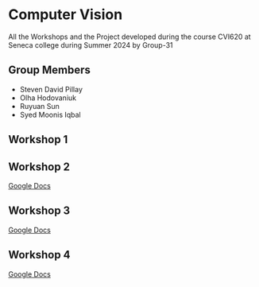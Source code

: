 # Computer Vision
All the Workshops and the Project developed during the course CVI620 at Seneca college during Summer 2024 by Group-31

## Group Members

- Steven David Pillay
- Olha Hodovaniuk
- Ruyuan Sun
- Syed Moonis Iqbal

## Workshop 1
## Workshop 2
[Google Docs](https://docs.google.com/document/d/1Je2qVrFNVf4d48c3n6CozAiixZm6Jx2ShgzMkUiE7cA/edit?usp=sharing)
## Workshop 3
[Google Docs](https://docs.google.com/document/d/19EzfITaHMf8p9FS6JmiJRMcUl-BAZn9SWKFpCEdFKVI/edit?usp=sharing)
## Workshop 4
[Google Docs](https://docs.google.com/document/d/19Z7JL1bARfLfHagaoLIesHSDyqcgNGYhdtYhMRQNqSc/edit?usp=sharing)
